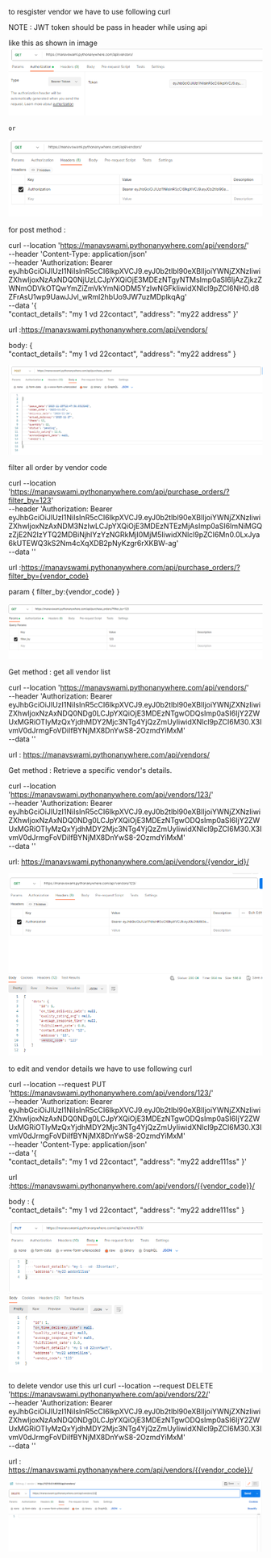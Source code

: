 to resgister vendor  we have to use  following curl

NOTE : JWT token should be pass in header while using api 

like this as shown in image 
![Alt text](image-2.png)

    or

![Alt text](image-3.png) 



for post method :

curl --location 'https://manavswami.pythonanywhere.com/api/vendors/' \
--header 'Content-Type: application/json' \
--header 'Authorization: Bearer eyJhbGciOiJIUzI1NiIsInR5cCI6IkpXVCJ9.eyJ0b2tlbl90eXBlIjoiYWNjZXNzIiwiZXhwIjoxNzAxNDQ0NjUzLCJpYXQiOjE3MDEzNTgyNTMsImp0aSI6IjAzZjkzZWNmODVkOTQwYmZiZmVkYmNiODM5YzIwNGFkIiwidXNlcl9pZCI6NH0.d8ZFrAsU1wp9UawJJvl_wRml2hbUo9JW7uzMDplkqAg' \
--data '{   
    "contact_details": "my 1   vd  22contact",
    "address": "my22 address"
}'

url :https://manavswami.pythonanywhere.com/api/vendors/


body:
{   
    "contact_details": "my 1   vd  22contact",
    "address": "my22 address"
}

![Alt text](image-8.png)




filter all order by vendor code



curl --location 'https://manavswami.pythonanywhere.com/api/purchase_orders/?filter_by=123' \
--header 'Authorization: Bearer eyJhbGciOiJIUzI1NiIsInR5cCI6IkpXVCJ9.eyJ0b2tlbl90eXBlIjoiYWNjZXNzIiwiZXhwIjoxNzAxNDM3NzIwLCJpYXQiOjE3MDEzNTEzMjAsImp0aSI6ImNiMGQzZjE2N2IzYTQ2MDBiNjhlYzYzNGRkMjI0MjM5IiwidXNlcl9pZCI6Mn0.0LxJya6kUTEWQ3kS2Nm4cXqXDB2pNyKzgr6rXKBW-ag' \
--data ''

url :https://manavswami.pythonanywhere.com/api/purchase_orders/?filter_by={vendor_code} 

param {
    filter_by:{vendor_code} 
}

![Alt text](image-7.png)


Get method : get all vendor list 



curl --location 'https://manavswami.pythonanywhere.com/api/vendors/' \
--header 'Authorization: Bearer eyJhbGciOiJIUzI1NiIsInR5cCI6IkpXVCJ9.eyJ0b2tlbl90eXBlIjoiYWNjZXNzIiwiZXhwIjoxNzAxNDQ0NDg0LCJpYXQiOjE3MDEzNTgwODQsImp0aSI6IjY2ZWUxMGRiOTIyMzQxYjdhMDY2Mjc3NTg4YjQzZmUyIiwidXNlcl9pZCI6M30.X3IvmV0dJrmgFoVDiIfBYNjMX8DnYwS8-2OzmdYiMxM' \
--data ''



url : https://manavswami.pythonanywhere.com/api/vendors/



Get method :  Retrieve a specific vendor's details.


curl --location 'https://manavswami.pythonanywhere.com/api/vendors/123/' \
--header 'Authorization: Bearer eyJhbGciOiJIUzI1NiIsInR5cCI6IkpXVCJ9.eyJ0b2tlbl90eXBlIjoiYWNjZXNzIiwiZXhwIjoxNzAxNDQ0NDg0LCJpYXQiOjE3MDEzNTgwODQsImp0aSI6IjY2ZWUxMGRiOTIyMzQxYjdhMDY2Mjc3NTg4YjQzZmUyIiwidXNlcl9pZCI6M30.X3IvmV0dJrmgFoVDiIfBYNjMX8DnYwS8-2OzmdYiMxM' \
--data ''


url: https://manavswami.pythonanywhere.com/api/vendors/{vendor_id}/

![Alt text](image-4.png)



to edit and vendor details we have to use following curl 

curl --location --request PUT 'https://manavswami.pythonanywhere.com/api/vendors/123/' \
--header 'Authorization: Bearer eyJhbGciOiJIUzI1NiIsInR5cCI6IkpXVCJ9.eyJ0b2tlbl90eXBlIjoiYWNjZXNzIiwiZXhwIjoxNzAxNDQ0NDg0LCJpYXQiOjE3MDEzNTgwODQsImp0aSI6IjY2ZWUxMGRiOTIyMzQxYjdhMDY2Mjc3NTg4YjQzZmUyIiwidXNlcl9pZCI6M30.X3IvmV0dJrmgFoVDiIfBYNjMX8DnYwS8-2OzmdYiMxM' \
--header 'Content-Type: application/json' \
--data '{   
    "contact_details": "my 1   vd  22contact",
    "address": "my22 addre111ss"
}'



url :https://manavswami.pythonanywhere.com/api/vendors/{{vendor_code}}/

body :
{   
    "contact_details": "my 1   vd  22contact",
    "address": "my22 addre111ss"
}

![Alt text](image-5.png)



to delete vendor 
use this url
curl --location --request DELETE 'https://manavswami.pythonanywhere.com/api/vendors/22/' \
--header 'Authorization: Bearer eyJhbGciOiJIUzI1NiIsInR5cCI6IkpXVCJ9.eyJ0b2tlbl90eXBlIjoiYWNjZXNzIiwiZXhwIjoxNzAxNDQ0NDg0LCJpYXQiOjE3MDEzNTgwODQsImp0aSI6IjY2ZWUxMGRiOTIyMzQxYjdhMDY2Mjc3NTg4YjQzZmUyIiwidXNlcl9pZCI6M30.X3IvmV0dJrmgFoVDiIfBYNjMX8DnYwS8-2OzmdYiMxM' \
--data ''


url : https://manavswami.pythonanywhere.com/api/vendors/{{vendor_code}}/

![Alt text](image-6.png)
